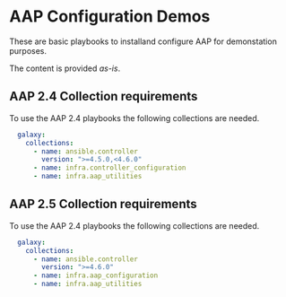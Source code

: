 # AAP Configuration Demos

These are basic playbooks to installand configure AAP for demonstation purposes.

The content is provided *as-is*.

## AAP 2.4 Collection requirements

To use the AAP 2.4 playbooks the following collections are needed.

```yaml
  galaxy:
    collections:
      - name: ansible.controller
        version: ">=4.5.0,<4.6.0"
      - name: infra.controller_configuration
      - name: infra.aap_utilities
```

## AAP 2.5 Collection requirements

To use the AAP 2.4 playbooks the following collections are needed.

```yaml
  galaxy:
    collections:
      - name: ansible.controller
        version: ">=4.6.0"
      - name: infra.aap_configuration
      - name: infra.aap_utilities
```
